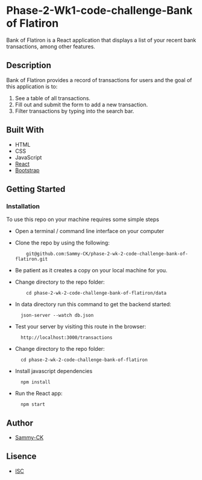 # Phase-2-Wk1-code-challenge-Bank of Flatiron

Bank of Flatiron is a React application that displays a
list of your recent bank transactions, among other features.

## Description
Bank of Flatiron provides a record of transactions for users and the goal of this application is to:
1. See a table of all transactions.
2. Fill out and submit the form to add a new transaction.
3. Filter transactions by typing into the search bar.

## Built With
- HTML
- CSS
- JavaScript
- [React](https://reactjs.org/)
- [Bootstrap](https://getbootstrap.com/)

## Getting Started
### Installation
To use this repo on your machine requires some simple steps

- Open a terminal / command line interface on your computer
- Clone the repo by using the following:

          git@github.com:Sammy-CK/phase-2-wk-2-code-challenge-bank-of-flatiron.git

- Be patient as it creates a copy on your local machine for you.

- Change directory to the repo folder:

          cd phase-2-wk-2-code-challenge-bank-of-flatiron/data

- In data directory run this command to get the backend started:

        json-server --watch db.json

- Test your server by visiting this route in the browser:

        http://localhost:3000/transactions

- Change directory to the repo folder:

        cd phase-2-wk-2-code-challenge-bank-of-flatiron        

- Install javascript dependencies

        npm install

- Run the React app:
        
        npm start


## Author
- [Sammy-CK](https://github.com/Sammy-CK)

## Lisence
- [ISC](https://choosealicense.com/licenses/isc/)

